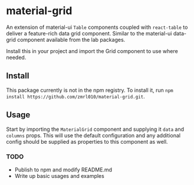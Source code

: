# material-grid

An extension of material-ui `Table` components coupled with `react-table` to deliver a feature-rich data grid component.
Similar to the material-ui data-grid component available from the lab packages.

Install this in your project and import the Grid component to use where needed.

## Install

This package currently is not in the npm registry. To install it, run `npm install https://github.com/zmrl010/material-grid.git`.

## Usage

Start by importing the `MaterialGrid` component and supplying it `data` and `columns` props.
This will use the default configuration and any additional config should be supplied as properties to this component as well.

### TODO

- Publish to npm and modify README.md
- Write up basic usages and examples
